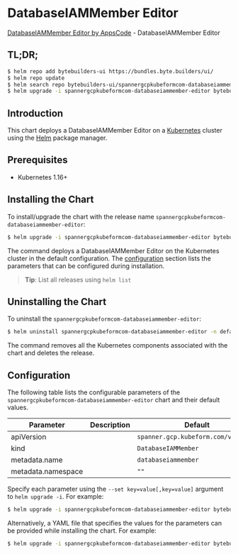 # DatabaseIAMMember Editor

[DatabaseIAMMember Editor by AppsCode](https://byte.builders) - DatabaseIAMMember Editor

## TL;DR;

```bash
$ helm repo add bytebuilders-ui https://bundles.byte.builders/ui/
$ helm repo update
$ helm search repo bytebuilders-ui/spannergcpkubeformcom-databaseiammember-editor --version=v0.4.17
$ helm upgrade -i spannergcpkubeformcom-databaseiammember-editor bytebuilders-ui/spannergcpkubeformcom-databaseiammember-editor -n default --create-namespace --version=v0.4.17
```

## Introduction

This chart deploys a DatabaseIAMMember Editor on a [Kubernetes](http://kubernetes.io) cluster using the [Helm](https://helm.sh) package manager.

## Prerequisites

- Kubernetes 1.16+

## Installing the Chart

To install/upgrade the chart with the release name `spannergcpkubeformcom-databaseiammember-editor`:

```bash
$ helm upgrade -i spannergcpkubeformcom-databaseiammember-editor bytebuilders-ui/spannergcpkubeformcom-databaseiammember-editor -n default --create-namespace --version=v0.4.17
```

The command deploys a DatabaseIAMMember Editor on the Kubernetes cluster in the default configuration. The [configuration](#configuration) section lists the parameters that can be configured during installation.

> **Tip**: List all releases using `helm list`

## Uninstalling the Chart

To uninstall the `spannergcpkubeformcom-databaseiammember-editor`:

```bash
$ helm uninstall spannergcpkubeformcom-databaseiammember-editor -n default
```

The command removes all the Kubernetes components associated with the chart and deletes the release.

## Configuration

The following table lists the configurable parameters of the `spannergcpkubeformcom-databaseiammember-editor` chart and their default values.

|     Parameter      | Description |                    Default                     |
|--------------------|-------------|------------------------------------------------|
| apiVersion         |             | <code>spanner.gcp.kubeform.com/v1alpha1</code> |
| kind               |             | <code>DatabaseIAMMember</code>                 |
| metadata.name      |             | <code>databaseiammember</code>                 |
| metadata.namespace |             | <code>""</code>                                |


Specify each parameter using the `--set key=value[,key=value]` argument to `helm upgrade -i`. For example:

```bash
$ helm upgrade -i spannergcpkubeformcom-databaseiammember-editor bytebuilders-ui/spannergcpkubeformcom-databaseiammember-editor -n default --create-namespace --version=v0.4.17 --set apiVersion=spanner.gcp.kubeform.com/v1alpha1
```

Alternatively, a YAML file that specifies the values for the parameters can be provided while
installing the chart. For example:

```bash
$ helm upgrade -i spannergcpkubeformcom-databaseiammember-editor bytebuilders-ui/spannergcpkubeformcom-databaseiammember-editor -n default --create-namespace --version=v0.4.17 --values values.yaml
```
